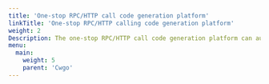 ```yaml
---
title: 'One-stop RPC/HTTP call code generation platform'
linkTitle: 'One-stop RPC/HTTP calling code generation platform'
weight: 2
Description: The one-stop RPC/HTTP call code generation platform can automate and platformize the code generation work of Server and Client code, and improve the user experience through unified code hosting.
menu:
  main:
    weight: 5
    parent: 'Cwgo'
---
```

